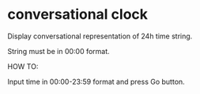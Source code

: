 conversational clock
====================

Display conversational representation of 24h time string.

String must be in 00:00 format.

HOW TO:

Input time in 00:00-23:59 format and press Go button.